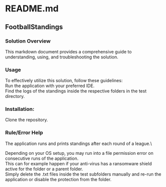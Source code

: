 # README.md
## FootballStandings

### Solution Overview
This markdown document provides a comprehensive guide to understanding, using, and troubleshooting the solution.

### Usage
To effectively utilize this solution, follow these guidelines:\
Run the application with your preferred IDE.\
Find the logs of the standings inside the respective folders in the test directory.

### Installation: 
Clone the repository.

### Rule/Error Help
The application runs and prints standings after each round of a league.\

Depending on your OS setup, you may run into a file permission error on consecutive runs of the application.\
This can for example happen if your anti-virus has a ransomware shield active for the folder or a parent folder.\
Simply delete the .txt files inside the test subfolders manually and re-run the application or disable the protection from the folder.

